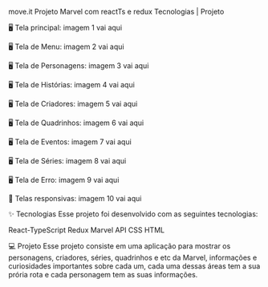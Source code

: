 move.it
Projeto Marvel com reactTs e redux
Tecnologias   |    Projeto   

🖥️ Tela principal:
imagem 1 vai aqui

🖥️ Tela de Menu:
imagem 2 vai aqui

🖥️ Tela de Personagens:
imagem 3 vai aqui

🖥️ Tela de Histórias:
imagem 4 vai aqui

🖥️ Tela de Criadores:
imagem 5 vai aqui

🖥️ Tela de Quadrinhos:
imagem 6 vai aqui

🖥️ Tela de Eventos:
imagem 7 vai aqui

🖥️ Tela de Séries:
imagem 8 vai aqui

🖥️ Tela de Erro:
imagem 9 vai aqui

📱 Telas responsivas:
imagem 10 vai aqui


✨ Tecnologias
Esse projeto foi desenvolvido com as seguintes tecnologias:

React-TypeScript
Redux
Marvel API
CSS
HTML

💻 Projeto
Esse projeto consiste em uma aplicação para mostrar os personagens, criadores, séries, quadrinhos e etc da Marvel, informações e curiosidades importantes sobre cada um, cada uma dessas áreas tem a sua prória rota e cada personagem tem as suas informações. 
